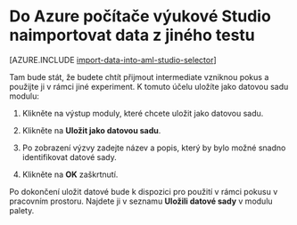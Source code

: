 <properties
    pageTitle="Import dat do počítače výukové Studio z jiného experiment | Microsoft Azure"
    description="Postup pro uložení dat školení v Azure počítače výukové Studio a použít v jiné testu."
    keywords="Importujte dat, data, zdrojů dat, školení dat"
    services="machine-learning"
    documentationCenter=""
    authors="garyericson"
    manager="jhubbard"
    editor="cgronlun"/>

<tags
    ms.service="machine-learning"
    ms.workload="data-services"
    ms.tgt_pltfrm="na"
    ms.devlang="na"
    ms.topic="article"
    ms.date="09/16/2016"
    ms.author="garye;bradsev" />


# <a name="import-your-data-into-azure-machine-learning-studio-from-another-experiment"></a>Do Azure počítače výukové Studio naimportovat data z jiného testu

[AZURE.INCLUDE [import-data-into-aml-studio-selector](../../includes/machine-learning-import-data-into-aml-studio.md)]


Tam bude stát, že budete chtít přijmout intermediate vzniknou pokus a použijte ji v rámci jiné experiment.  K tomuto účelu uložíte jako datovou sadu modulu:

1. Klikněte na výstup moduly, které chcete uložit jako datovou sadu.

2. Klikněte na **Uložit jako datovou sadu**.

3. Po zobrazení výzvy zadejte název a popis, který by bylo možné snadno identifikovat datové sady.

4. Klikněte na **OK** zaškrtnutí.

Po dokončení uložit datové bude k dispozici pro použití v rámci pokusu v pracovním prostoru. Najdete ji v seznamu **Uložili datové sady** v modulu palety.

